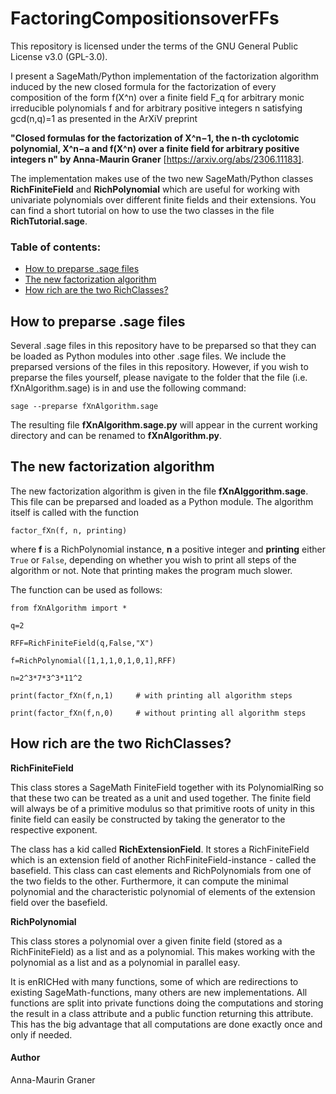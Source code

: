 # FactoringCompositionsoverFFs

This repository is licensed under the terms of the GNU General Public License v3.0 (GPL-3.0).

I present a SageMath/Python implementation of the factorization algorithm induced by the new closed formula for 
the factorization of every composition of the form f(X^n) over a finite field F_q for arbitrary monic irreducible polynomials f and for arbitrary positive integers n satisfying gcd(n,q)=1 as presented in the ArXiV preprint 

__"Closed formulas for the factorization of X^n−1, the n-th cyclotomic polynomial, X^n−a and f(X^n) over a finite field for arbitrary positive integers n" by Anna-Maurin Graner__ [https://arxiv.org/abs/2306.11183]. 

The implementation makes use of the two new SageMath/Python classes  __RichFiniteField__ and __RichPolynomial__  which are useful for working with univariate polynomials over different finite fields and their extensions. You can find a short tutorial on how to use the two classes in the file __RichTutorial.sage__. 

### Table of contents:
- [How to preparse .sage files](https://github.com/amg-code/FactoringCompositionsoverFFs#how-to-preparse-sage-files)
- [The new factorization algorithm](https://github.com/amg-code/FactoringCompositionsoverFFs#the-new-xn-factorization-algorithm)
- [How rich are the two RichClasses?](https://github.com/amg-code/FactoringCompositionsoverFFs#how-rich-are-the-two-richclasses)

## How to preparse .sage files

Several .sage files in this repository have to be preparsed so that they can be loaded as Python modules into other .sage files. We include the preparsed versions of the files in this repository. However, if you wish to preparse the files yourself, please navigate to the folder that the file (i.e. fXnAlgorithm.sage) is in and use the following command:

`sage --preparse fXnAlgorithm.sage`

The resulting file __fXnAlgorithm.sage.py__ will appear in the current working directory and can be renamed to __fXnAlgorithm.py__. 




## The new factorization algorithm

The new factorization algorithm is given in the file __fXnAlggorithm.sage__. This file can be preparsed and loaded as a Python module. The algorithm itself is called with the function

`factor_fXn(f, n, printing)`

where __f__ is a RichPolynomial instance, __n__ a positive integer and __printing__ either `True` or `False`, depending on whether you wish to print all steps of the algorithm or not. Note that printing makes the program much slower. 

The function can be used as follows:

    from fXnAlgorithm import * 
    
    q=2
    
    RFF=RichFiniteField(q,False,"X")
    
    f=RichPolynomial([1,1,1,0,1,0,1],RFF)
    
    n=2^3*7*3^3*11^2
    
    print(factor_fXn(f,n,1)     # with printing all algorithm steps
    
    print(factor_fXn(f,n,0)     # without printing all algorithm steps 



## How rich are the two RichClasses?
__RichFiniteField__ 

This class stores a SageMath FiniteField together with its PolynomialRing so that these two can be treated as a unit and used together. The finite field will always be of a primitive modulus so that primitive roots of unity in this finite field can easily be constructed by taking the generator to the respective exponent. 

The class has a kid called __RichExtensionField__. It stores a RichFiniteField which is an extension field of another RichFiniteField-instance - called the basefield. This class can cast elements and RichPolynomials from one of the two fields to the other. Furthermore, it can compute the minimal polynomial and the characteristic polynomial of elements of the extension field over the basefield. 

__RichPolynomial__ 

This class stores a polynomial over a given finite field (stored as a RichFiniteField) as a list and as a polynomial. This makes working with the polynomial as a list and as a polynomial in parallel easy.

It is enRICHed with many functions, some of which are redirections to existing SageMath-functions, many others are new implementations. 
All functions are split into private functions doing the computations and storing the result in a class attribute and a public function returning this attribute. This has the big advantage that all computations are done exactly once and only if needed. 



#### Author
Anna-Maurin Graner

